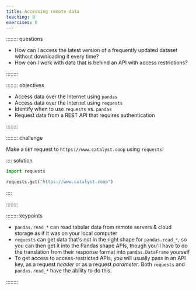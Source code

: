 ```yaml
---
title: Accessing remote data
teaching: 0
exercises: 0
---
```


:::::::: questions

* How can I access the latest version of a frequently updated dataset without downloading it every time?
* How can I work with data that is behind an API with access restrictions?

::::::::

:::::::: objectives

* Access data over the Internet using `pandas`
* Access data over the Internet using `requests`
* Identify when to use `requests` vs. `pandas`
* Request data from a REST API that requires authentication

::::::::

:::::::: challenge

Make a `GET` request to `https://www.catalyst.coop` using `requests`!

:::: solution

```python
import requests

requests.get("https://www.catalyst.coop")
```

::::

::::::::

:::::::: keypoints

* `pandas.read_*` can read tabular data from remote servers & cloud storage as if it was on your local computer
* `requests` can get data that's not in the right shape for `pandas.read_*`, so you can then get it into the Pandas shape APIs, though you'll have to do the translation from their response format into `pandas.DataFrame` yourself
* To get access to access-restricted APIs, you will usually pass in an API key, as a request *header* or as a request *parameter*. Both `requests` and `pandas.read_*` have the ability to do this.

::::::::